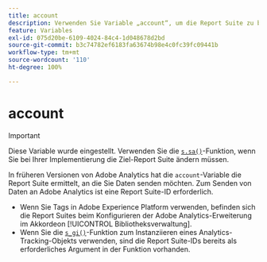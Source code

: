```yaml
---
title: account
description: Verwenden Sie Variable „account“, um die Report Suite zu bestimmen, an die Daten gesendet werden.
feature: Variables
exl-id: 075d20be-6109-4024-84c4-1d048678d2bd
source-git-commit: b3c74782ef6183fa63674b98e4c0fc39fc09441b
workflow-type: tm+mt
source-wordcount: '110'
ht-degree: 100%

---
```


# account

>[!IMPORTANT]
>
>Diese Variable wurde eingestellt. Verwenden Sie die [`s.sa()`](../functions/sa-method.md)-Funktion, wenn Sie bei Ihrer Implementierung die Ziel-Report Suite ändern müssen.

In früheren Versionen von Adobe Analytics hat die `account`-Variable die Report Suite ermittelt, an die Sie Daten senden möchten. Zum Senden von Daten an Adobe Analytics ist eine Report Suite-ID erforderlich.

* Wenn Sie Tags in Adobe Experience Platform verwenden, befinden sich die Report Suites beim Konfigurieren der Adobe Analytics-Erweiterung im Akkordeon [!UICONTROL Bibliotheksverwaltung].
* Wenn Sie die [`s_gi()`](../functions/s-gi.md)-Funktion zum Instanziieren eines Analytics-Tracking-Objekts verwenden, sind die Report Suite-IDs bereits als erforderliches Argument in der Funktion vorhanden.

